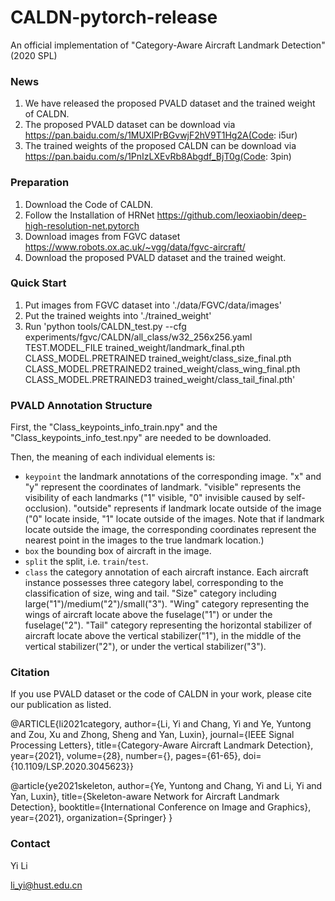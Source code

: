 # CALDN-pytorch-release
An official implementation of "Category-Aware Aircraft Landmark Detection" (2020 SPL)

### News
1. We have released the proposed PVALD dataset and the trained weight of CALDN.
2. The proposed PVALD dataset can be download via https://pan.baidu.com/s/1MUXIPrBGvwjF2hV9T1Hg2A(Code: i5ur) 
3. The trained weights of the proposed CALDN can be download via https://pan.baidu.com/s/1PnIzLXEvRb8Abgdf_BjT0g(Code: 3pin)

### Preparation
1. Download the Code of CALDN.
2. Follow the Installation of HRNet https://github.com/leoxiaobin/deep-high-resolution-net.pytorch
3. Download images from FGVC dataset https://www.robots.ox.ac.uk/~vgg/data/fgvc-aircraft/
4. Download the proposed PVALD dataset and the trained weight.

### Quick Start
1. Put images from FGVC dataset into './data/FGVC/data/images'
2. Put the trained weights into './trained_weight'
3. Run 'python tools/CALDN_test.py --cfg experiments/fgvc/CALDN/all_class/w32_256x256.yaml   TEST.MODEL_FILE trained_weight/landmark_final.pth CLASS_MODEL.PRETRAINED trained_weight/class_size_final.pth   CLASS_MODEL.PRETRAINED2 trained_weight/class_wing_final.pth   CLASS_MODEL.PRETRAINED3 trained_weight/class_tail_final.pth'

### PVALD Annotation Structure

First, the "Class_keypoints_info_train.npy" and the "Class_keypoints_info_test.npy" are needed to be downloaded.

Then, the meaning of each individual elements is:
 - `keypoint`  the landmark annotations of the corresponding image. "x" and "y" represent the coordinates of landmark. "visible" represents the visibility of each landmarks ("1" visible, "0" invisible caused by self-occlusion). "outside" represents if landmark locate outside of the image ("0" locate inside, "1" locate outside of the images. Note that if landmark locate outside the image, the corresponding coordinates represent the nearest point in the images to the true landmark location.)
 - `box`  the bounding box of aircraft in the image.
 - `split` the split, i.e. `train`/`test`.
 - `class`   the category annotation of each aircraft instance. Each aircraft instance possesses three category label, corresponding to the classification of size, wing and tail. "Size" category including large("1")/medium("2")/small("3"). "Wing" category representing the wings of aircraft locate above the fuselage("1") or under the fuselage("2"). "Tail" category representing the horizontal stabilizer of aircraft locate above the vertical stabilizer("1"), in the middle of the vertical stabilizer("2"), or under the vertical stabilizer("3").

### Citation
If you use PVALD dataset or the code of CALDN in your work, please cite our publication as listed.

@ARTICLE{li2021category,
  author={Li, Yi and Chang, Yi and Ye, Yuntong and Zou, Xu and Zhong, Sheng and Yan, Luxin},
  journal={IEEE Signal Processing Letters}, 
  title={Category-Aware Aircraft Landmark Detection}, 
  year={2021},
  volume={28},
  number={},
  pages={61-65},
  doi={10.1109/LSP.2020.3045623}}

@article{ye2021skeleton,
  author={Ye, Yuntong and Chang, Yi and Li, Yi and Yan, Luxin},
  title={Skeleton-aware Network for Aircraft Landmark Detection},
  booktitle={International Conference on Image and Graphics},
  year={2021},
  organization={Springer}
}

### Contact

Yi Li

li_yi@hust.edu.cn
